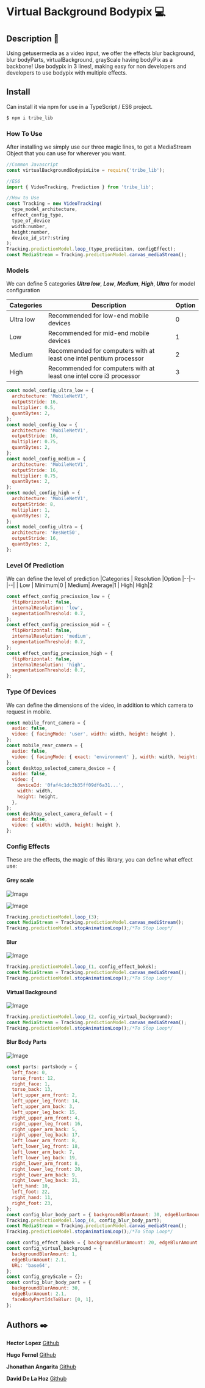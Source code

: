 # Virtual Background Bodypix :computer:

## Description :page_facing_up:

Using getusermedia as a video input, we offer the effects blur background, blur bodyParts, virtualBackground, grayScale having bodyPix as a backbone!
Use bodypix in 3 lines!, making easy for non developers and developers to use bodypix with multiple effects.

## Install

Can install it via npm for use in a TypeScript / ES6 project.

```sh
$ npm i tribe_lib
```

### How To Use

After installing we simply use our three magic lines, to get a MediaStream Object that you can use for wherever you want.

```js
//Common Javascript
const virtualBackgroundBodypixLite = require('tribe_lib');

//ES6
import { VideoTracking, Prediction } from 'tribe_lib';

//How to Use
const Tracking = new VideoTracking(
  type_model_architecture,
  effect_config_type,
  type_of_device
  width:number, 
  height:number, 
  device_id_str?:string
);
Tracking.predictionModel.loop_(type_prediciton, configEffect);
const MediaStream = Tracking.predictionModel.canvas_mediaStream();
```

### Models

We can define 5 categories **_Ultra low_**, **_Low_**, **_Medium_**, **_High_**, **_Ultra_** for model configuration

| Categories | Description                                                         | Option |
| ---------- | ------------------------------------------------------------------- | ------ |
| Ultra low  | Recommended for low-end mobile devices                              | 0      |
| Low        | Recommended for mid-end mobile devices                              | 1      |
| Medium     | Recommended for computers with at least one intel pentium processor | 2      |
| High       | Recommended for computers with at least one intel core i3 processor | 3 

```js
const model_config_ultra_low = {
  architecture: 'MobileNetV1',
  outputStride: 16,
  multiplier: 0.5,
  quantBytes: 2,
};
const model_config_low = {
  architecture: 'MobileNetV1',
  outputStride: 16,
  multiplier: 0.75,
  quantBytes: 2,
};
const model_config_medium = {
  architecture: 'MobileNetV1',
  outputStride: 16,
  multiplier: 0.75,
  quantBytes: 2,
};
const model_config_high = {
  architecture: 'MobileNetV1',
  outputStride: 8,
  multiplier: 1,
  quantBytes: 2,
};
const model_config_ultra = {
  architecture: 'ResNet50',
  outputStride: 16,
  quantBytes: 2,
};
```

### Level Of Prediction

We can define the level of prediction
|Categories | Resolution |Option
|--|--|--|
| Low | Minimum|0
| Medium| Average|1
| High| High|2

```js
const effect_config_precission_low = {
  flipHorizontal: false,
  internalResolution: 'low',
  segmentationThreshold: 0.7,
};
const effect_config_precission_mid = {
  flipHorizontal: false,
  internalResolution: 'medium',
  segmentationThreshold: 0.7,
};
const effect_config_precission_high = {
  flipHorizontal: false,
  internalResolution: 'high',
  segmentationThreshold: 0.7,
};
```

### Type Of Devices

We can define the dimensions of the video, in addition to which camera to request in mobile.

```js
const mobile_front_camera = {
  audio: false,
  video: { facingMode: 'user', width: width, height: height },
};
const mobile_rear_camera = {
  audio: false,
  video: { facingMode: { exact: 'environment' }, width: width, height: height },
};
const desktop_selected_camera_device = {
  audio: false,
  video: {
    deviceId: '0faf4c1dc3b35ff09df6a31...',
    width: width,
    height: height,
  },
};
const desktop_select_camera_default = {
  audio: false,
  video: { width: width, height: height },
};
```

### Config Effects

These are the effects, the magic of this library, you can define what effect use:

#### Grey scale

![Image](https://i.imgur.com/d8Xs7i0.png[/img])

![Image](https://i.imgur.com/OgyT3Sl.png[/img])

```js
Tracking.predictionModel.loop_(3);
const MediaStream = Tracking.predictionModel.canvas_mediStream();
Tracking.predictionModel.stopAnimationLoop();/*To Stop Loop*/
```

#### Blur

![Image](https://i.imgur.com/xkAT4pf.png[/img])

```js
Tracking.predictionModel.loop_(1, config_effect_bokek);
const MediaStream = Tracking.predictionModel.canvas_mediaStream();
Tracking.predictionModel.stopAnimationLoop();/*To Stop Loop*/
```

#### Virtual Background

![Image](https://i.imgur.com/m42kzl8.png[/img])

```js
Tracking.predictionModel.loop_(2, config_virtual_background);
const MediaStream = Tracking.predictionModel.canvas_mediaStream();
Tracking.predictionModel.stopAnimationLoop();/*To Stop Loop*/
```

#### Blur Body Parts

![Image](https://i.imgur.com/SKfLbIB.png[/img])

```js
const parts: partsbody = {
  left_face: 0,
  torso_front: 12,
  right_face: 1,
  torso_back: 13,
  left_upper_arm_front: 2,
  left_upper_leg_front: 14,
  left_upper_arm_back: 3,
  left_upper_leg_back: 15,
  right_upper_arm_front: 4,
  right_upper_leg_front: 16,
  right_upper_arm_back: 5,
  right_upper_leg_back: 17,
  left_lower_arm_front: 8,
  left_lower_leg_front: 18,
  left_lower_arm_back: 7,
  left_lower_leg_back: 19,
  right_lower_arm_front: 8,
  right_lower_leg_front: 20,
  right_lower_arm_back: 9,
  right_lower_leg_back: 21,
  left_hand: 10,
  left_foot: 22,
  right_hand: 11,
  right_foot: 23,
};
const config_blur_body_part = { backgroundBlurAmount: 30, edgeBlurAmount: 2.1, faceBodyPartIdsToBlur: [0, 1] };
Tracking.predictionModel.loop_(4, config_blur_body_part);
const MediaStream = Tracking.predictionModel.canvas_mediaStream();
Tracking.predictionModel.stopAnimationLoop();/*To Stop Loop*/
```

```js
const config_effect_bokek = { backgroundBlurAmount: 20, edgeBlurAmount: 10 };
const config_virtual_background = {
  backgroundBlurAmount: 1,
  edgeBlurAmount: 2.1,
  URL: 'base64',
};
const config_greyScale = {};
const config_blur_body_part = {
  backgroundBlurAmount: 30,
  edgeBlurAmount: 2.1,
  faceBodyPartIdsToBlur: [0, 1],
};
```

## Authors :black_nib:

**Hector Lopez** [Github](https://github.com/hectorlopezv)

**Hugo Fernel** [Github](https://github.com/daviddlhz)

**Jhonathan Angarita** [Github](https://github.com/JhonathanAlejandro01)

**David De La Hoz** [Github](https://github.com/daviddlhz)
